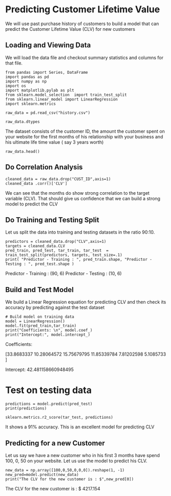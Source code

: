 # Predicting Customer Lifetime Value

We will use past purchase history of customers to build a model that can predict the Customer Lifetime Value (CLV) for new customers

## Loading and Viewing Data

We will load the data file and checkout summary statistics and columns for that file.

```
from pandas import Series, DataFrame
import pandas as pd
import numpy as np
import os
import matplotlib.pylab as plt
from sklearn.model_selection  import train_test_split
from sklearn.linear_model import LinearRegression
import sklearn.metrics

raw_data = pd.read_csv("history.csv")

raw_data.dtypes
```

The dataset consists of the customer ID, the amount the customer spent on your website for the first months of his relationship with your business and his ultimate life time value ( say 3 years worth)

```
raw_data.head()
```

## Do Correlation Analysis

```
cleaned_data = raw_data.drop("CUST_ID",axis=1)
cleaned_data .corr()['CLV']
```

We can see that the months do show strong correlation to the target variable (CLV). That should give us confidence that we can build a strong model to predict the CLV

## Do Training and Testing Split

Let us split the data into training and testing datasets in the ratio 90:10.

```
predictors = cleaned_data.drop("CLV",axis=1)
targets = cleaned_data.CLV
pred_train, pred_test, tar_train, tar_test  =   train_test_split(predictors, targets, test_size=.1)
print( "Predictor - Training : ", pred_train.shape, "Predictor - Testing : ", pred_test.shape )
```
Predictor - Training :  (90, 6) Predictor - Testing :  (10, 6)

## Build and Test Model

We build a Linear Regression equation for predicting CLV and then check its accuracy by predicting against the test dataset

```
# Build model on training data
model = LinearRegression()
model.fit(pred_train,tar_train)
print("Coefficients: \n", model.coef_)
print("Intercept:", model.intercept_)
```
Coefficients:

[33.8683337  10.28064572 15.75679795 11.85339784  7.81202598  5.1085733 ]

Intercept: 42.481158660948495

# Test on testing data
```
predictions = model.predict(pred_test)
print(predictions)

sklearn.metrics.r2_score(tar_test, predictions)
```

It shows a 91% accuracy. This is an excellent model for predicting CLV

## Predicting for a new Customer

Let us say we have a new customer who in his first 3 months have spend 100, 0, 50 on your website. Let us use the model to predict his CLV.

```
new_data = np.array([100,0,50,0,0,0]).reshape(1, -1)
new_pred=model.predict(new_data) 
print("The CLV for the new customer is : $",new_pred[0])
```
The CLV for the new customer is : $ 4217.154